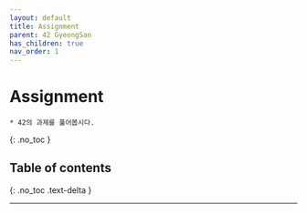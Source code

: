 ```yaml
---
layout: default
title: Assignment
parent: 42 GyeongSan
has_children: true
nav_order: 1
---
```


# Assignment
    * 42의 과제를 풀어봅시다.
{: .no_toc }

## Table of contents
{: .no_toc .text-delta }

---